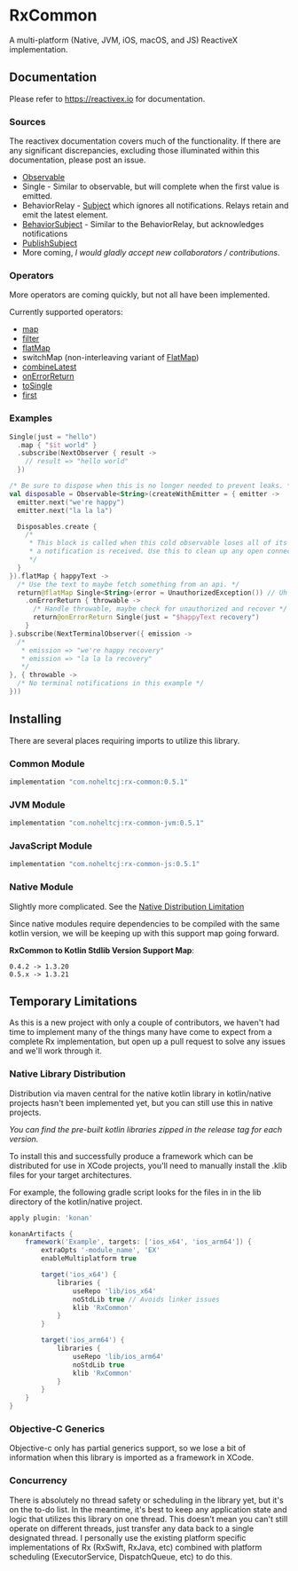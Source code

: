 # RxCommon
A multi-platform (Native, JVM, iOS, macOS, and JS) ReactiveX implementation.

## Documentation
Please refer to <https://reactivex.io> for documentation.

### Sources
The reactivex documentation covers much of the functionality. If there are any significant discrepancies,
excluding those illuminated within this documentation, please post an issue.

* [Observable](<http://reactivex.io/documentation/observable.html>)
* Single - Similar to observable, but will complete when the first value is emitted.
* BehaviorRelay - [Subject](http://reactivex.io/documentation/subject.html) which ignores all notifications. Relays 
retain and emit the latest element.
* [BehaviorSubject](http://reactivex.io/documentation/subject.html) - Similar to the BehaviorRelay, but acknowledges
notifications
* [PublishSubject](http://reactivex.io/documentation/subject.html)
* More coming, _I would gladly accept new collaborators / contributions_.

### Operators
More operators are coming quickly, but not all have been implemented.

Currently supported operators:
* [map](http://reactivex.io/documentation/operators/map.html)
* [filter](http://reactivex.io/documentation/operators/filter.html)
* [flatMap](http://reactivex.io/documentation/operators/flatmap.html)
* switchMap (non-interleaving variant of [FlatMap](http://reactivex.io/documentation/operators/flatmap.html))
* [combineLatest](http://reactivex.io/documentation/operators/combinelatest.html)
* [onErrorReturn](http://reactivex.io/documentation/operators/catch.html)
* [toSingle](http://reactivex.io/documentation/operators/first.html)
* [first](http://reactivex.io/documentation/operators/first.html)

### Examples
```kotlin
Single(just = "hello")
  .map { "$it world" }
  .subscribe(NextObserver { result ->
    // result => "hello world"
  })

/* Be sure to dispose when this is no longer needed to prevent leaks. */
val disposable = Observable<String>(createWithEmitter = { emitter ->
  emitter.next("we're happy")
  emitter.next("la la la")

  Disposables.create {
    /*
     * This block is called when this cold observable loses all of its observers or
     * a notification is received. Use this to clean up any open connections, etc.
     */
  }
}).flatMap { happyText ->
  /* Use the text to maybe fetch something from an api. */
  return@flatMap Single<String>(error = UnauthorizedException()) // Uh oh, expired access
    .onErrorReturn { throwable ->
      /* Handle throwable, maybe check for unauthorized and recover */
      return@onErrorReturn Single(just = "$happyText recovery")
    }
}.subscribe(NextTerminalObserver({ emission ->
  /*
   * emission => "we're happy recovery"
   * emission => "la la la recovery"
   */
}, { throwable ->
  /* No terminal notifications in this example */
}))
```

## Installing
There are several places requiring imports to utilize this library.

### Common Module
```groovy
implementation "com.noheltcj:rx-common:0.5.1"
```

### JVM Module
```groovy
implementation "com.noheltcj:rx-common-jvm:0.5.1"
```

### JavaScript Module
```groovy
implementation "com.noheltcj:rx-common-js:0.5.1"
```

### Native Module
Slightly more complicated. See the [Native Distribution Limitation](#native-library-distribution)

Since native modules require dependencies to be compiled with the same kotlin version,
we will be keeping up with this support map going forward.

**RxCommon to Kotlin Stdlib Version Support Map**:
```
0.4.2 -> 1.3.20
0.5.x -> 1.3.21
```

## Temporary Limitations
As this is a new project with only a couple of contributors, we haven't had time 
to implement many of the things many have come to expect from a complete Rx
implementation, but open up a pull request to solve any issues and we'll work through it.

### Native Library Distribution
Distribution via maven central for the native kotlin library in kotlin/native 
projects hasn't been implemented yet, but you can still use this in native projects.

_You can find the pre-built kotlin libraries zipped in the release tag for each
 version._

To install this and successfully produce a framework which can be 
distributed for use in XCode projects, you'll need to manually install
the .klib files for your target architectures.

For example, the following gradle script looks for the files in in the 
lib directory of the kotlin/native project.

```groovy
apply plugin: 'konan'

konanArtifacts {
    framework('Example', targets: ['ios_x64', 'ios_arm64']) {
        extraOpts '-module_name', 'EX'
        enableMultiplatform true

        target('ios_x64') {
            libraries {
                useRepo 'lib/ios_x64'
                noStdLib true // Avoids linker issues
                klib 'RxCommon'
            }
        }

        target('ios_arm64') {
            libraries {
                useRepo 'lib/ios_arm64'
                noStdLib true
                klib 'RxCommon'
            }
        }
    }
}
```

### Objective-C Generics
Objective-c only has partial generics support, so we lose a bit of 
information when this library is imported as a framework in XCode.

### Concurrency
There is absolutely no thread safety or scheduling in the library yet, 
but it's on the to-do list. In the meantime, it's best to keep any 
application state and logic that utilizes this library on one thread. 
This doesn't mean you can't still operate on different threads, just 
transfer any data back to a single designated thread. I personally use the 
existing platform specific implementations of Rx (RxSwift, RxJava, etc) 
combined with platform scheduling (ExecutorService, DispatchQueue, etc) to do this.
